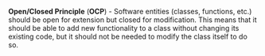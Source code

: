 **Open/Closed Principle** (**OCP**) - Software entities (classes, functions, etc.) should be open for extension but
closed for modification. This means that it should be able to add new functionality to a class without changing its
existing code, but it should not be needed to modify the class itself to do so.